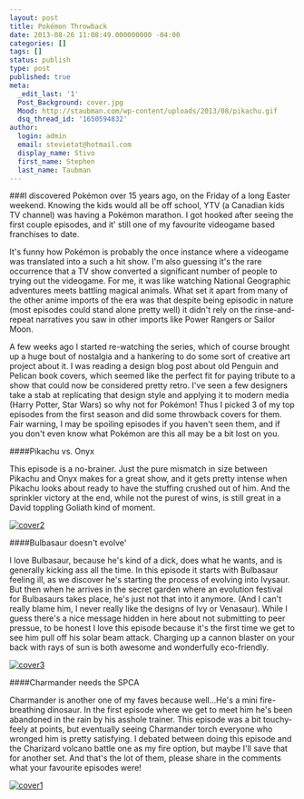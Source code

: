 ```yaml
---
layout: post
title: Pokémon Throwback
date: 2013-08-26 11:08:49.000000000 -04:00
categories: []
tags: []
status: publish
type: post
published: true
meta:
  _edit_last: '1'
  Post_Background: cover.jpg
  Mood: http://staubman.com/wp-content/uploads/2013/08/pikachu.gif
  dsq_thread_id: '1650594832'
author:
  login: admin
  email: stevietat@hotmail.com
  display_name: Stivo
  first_name: Stephen
  last_name: Taubman
---
```



###I discovered Pokémon over 15 years ago, on the Friday of a long Easter weekend. Knowing the kids would all be off school, YTV (a Canadian kids TV channel) was having a Pokémon marathon. I got hooked after seeing the first couple episodes, and it' still one of my favourite videogame based franchises to date.

It's funny how Pokémon is probably the once instance where a videogame was translated into a such a hit show. I'm also guessing it's the rare occurrence that a TV show converted a significant number of people to trying out the videogame. For me, it was like watching National Geographic adventures meets battling magical animals. What set it apart from many of the other anime imports of the era was that despite being episodic in nature (most episodes could stand alone pretty well) it didn't rely on the rinse-and-repeat narratives you saw in other imports like Power Rangers or Sailor Moon.<!--more-->

A few weeks ago I started re-watching the series, which of course brought up a huge bout of nostalgia and a hankering to do some sort of creative art project about it. I was reading a design blog post about old Penguin and Pelican book covers, which seemed like the perfect fit for paying tribute to a show that could now be considered pretty retro. I've seen a few designers take a stab at replicating that design style and applying it to modern media (Harry Potter, Star Wars) so why not for Pokémon! Thus I picked 3 of my top episodes from the first season and did some throwback covers for them. Fair warning, I may be spoiling episodes if you haven't seen them, and if you don't even know what Pokémon are this all may be a bit lost on you.

####Pikachu vs. Onyx

This episode is a no-brainer. Just the pure mismatch in size between Pikachu and Onyx makes for a great show, and it gets pretty intense when Pikachu looks about ready to have the stuffing crushed out of him. And the sprinkler victory at the end, while not the purest of wins, is still great in a David toppling Goliath kind of moment.

<div class="imagecaption"><a href="http://staubman.com/wp-content/uploads/2013/08/cover2.jpg"><img class="aligncenter size-full" alt="cover2" src="{{ site.url }}assets/cover2.jpg" /></a></div>

####Bulbasaur doesn't evolve'

I love Bulbasaur, because he's kind of a dick, does what he wants, and is generally kicking ass all the time. In this episode it starts with Bulbasaur feeling ill, as we discover he's starting the process of evolving into Ivysaur. But then when he arrives in the secret garden where an evolution festival for Bulbasaurs takes place, he's just not that into it anymore. (And I can't really blame him, I never really like the designs of Ivy or Venasaur). While I guess there's a nice message hidden in here about not submitting to peer pressue, to be honest I love this episode because it's the first time we get to see him pull off his solar beam attack. Charging up a cannon blaster on your back with rays of sun is both awesome and wonderfully eco-friendly.

<div class="imagecaption"><a href="http://staubman.com/wp-content/uploads/2013/08/cover3.jpg"><img class="aligncenter size-full wp-image-634" alt="cover3" src="{{ site.url }}assets/cover3.jpg" /></a></div>

####Charmander needs the SPCA

Charmander is another one of my faves because well...He's a mini fire-breathing dinosaur. In the first episode where we get to meet him he's been abandoned in the rain by his asshole trainer. This episode was a bit touchy-feely at points, but eventually seeing Charmander torch everyone who wronged him is pretty satisfying. I debated between doing this episode and the Charizard volcano battle one as my fire option, but maybe I'll save that for another set. And that's the lot of them, please share in the comments what your favourite episodes were!

<div class="imagecaption"><a href="http://staubman.com/wp-content/uploads/2013/08/cover1.jpg"><img class="aligncenter size-full wp-image-632" alt="cover1" src="{{ site.url }}assets/cover1.jpg" /></a></div>
